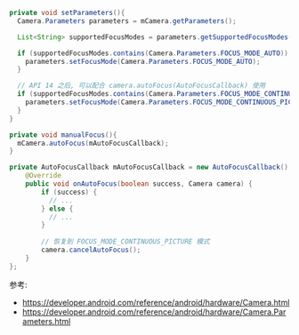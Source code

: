 ``` java
private void setParameters(){
  Camera.Parameters parameters = mCamera.getParameters();

  List<String> supportedFocusModes = parameters.getSupportedFocusModes();

  if (supportedFocusModes.contains(Camera.Parameters.FOCUS_MODE_AUTO)) {
  	parameters.setFocusMode(Camera.Parameters.FOCUS_MODE_AUTO);
  }

  // API 14 之后, 可以配合 camera.autoFocus(AutoFocusCallback) 使用
  if (supportedFocusModes.contains(Camera.Parameters.FOCUS_MODE_CONTINUOUS_PICTURE)) {
    parameters.setFocusMode(Camera.Parameters.FOCUS_MODE_CONTINUOUS_PICTURE);
  }
}

private void manualFocus(){
  mCamera.autoFocus(mAutoFocusCallback);
}

private AutoFocusCallback mAutoFocusCallback = new AutoFocusCallback() {
	@Override
	public void onAutoFocus(boolean success, Camera camera) {
		if (success) {
		  // ...
		} else {
		  // ...
		}
		
		// 恢复到 FOCUS_MODE_CONTINUOUS_PICTURE 模式
		camera.cancelAutoFocus(); 
	}
};
```

参考: 
- https://developer.android.com/reference/android/hardware/Camera.html
- https://developer.android.com/reference/android/hardware/Camera.Parameters.html
